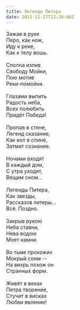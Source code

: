 ```yaml
---
title: Легенды Питера
date: 2011-11-17T12:29:00Z
---
```


Зажав в руке<br />
Перо, как нож,<br />
Иду к реке,<br />
Как к телу вошь.<br />
<br />
Сполна излив<br />
Свободу Мойки,<br />
Пою мотив<br />
Реки-помойки.<br />
<br />
Глазами выпить<br />
Радость неба,<br />
Всех полюбить<br />
Придёт Победа!<br />
<br />
Пропав в стене,<br />
Легенд сказание,<br />
Как кол в спине,<br />
Затмит сознание.<br />
<br />
Ночами входят<br />
В каждый дом,<br />
С утра уходят,<br />
Вещим сном...<br />
<br />
Легенды Питера,<br />
Как звезды,<br />
Рассказов литеры...<br />
Всё. Поздно.<br />
<br />
Закрыв рукою<br />
Неба ставни,<br />
Нева водою<br />
Моет камни.<br />
<br />
Во тьме прохожих<br />
Мокрый сонм --<br />
На вихрь похож он<br />
Странных форм.<br />
<br />
Живёт в веках<br />
Петра творение,<br />
Стучит в висках<br />
Любви явление!
